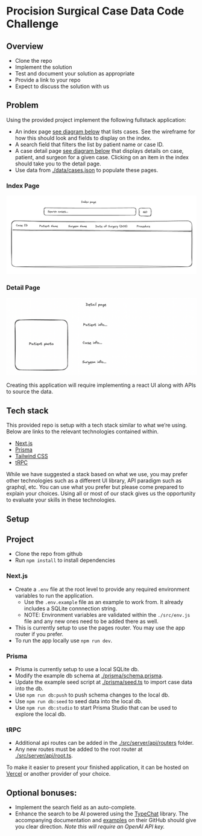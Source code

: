 # Procision Surgical Case Data Code Challenge

## Overview

- Clone the repo
- Implement the solution
- Test and document your solution as appropriate
- Provide a link to your repo
- Expect to discuss the solution with us

## Problem

Using the provided project implement the following fullstack application:

- An index page [see diagram below](#index-page) that lists cases. See the wireframe for how this should look and fields to display on the index.
- A search field that filters the list by patient name or case ID.
- A case detail page [see diagram below](#detail-page) that displays details on case, patient, and surgeon for a given case. Clicking on an item in the index should take you to the detail page.
- Use data from [./data/cases.json](./data/cases.json) to populate these pages.

### <a name="index-page"></a> Index Page

![Index Page](./data/list-page.png)

### <a name="detail-page"></a> Detail Page

![Detail Page](./data/detail-page.png)

Creating this application will require implementing a react UI along with APIs to source the data.

## Tech stack

This provided repo is setup with a tech stack similar to what we’re using. Below are links to the relevant technologies contained within.

- [Next.js](https://nextjs.org)
- [Prisma](https://prisma.io)
- [Tailwind CSS](https://tailwindcss.com)
- [tRPC](https://trpc.io)

While we have suggested a stack based on what we use, you may prefer other technologies such as a different UI library, API paradigm such as graphql, etc. You can use what you prefer but please come prepared to explain your choices. Using all or most of our stack gives us the opportunity to evaluate your skills in these technologies.

## Setup

## Project
- Clone the repo from github
- Run `npm install` to install dependencies

### Next.js

- Create a `.env` file at the root level to provide any required environment variables to run the application.
  - Use the `.env.example` file as an example to work from. It already includes a SQLite connnection string.
  - NOTE: Environment variables are validated within the `./src/env.js` file and any new ones need to be added there as well.
- This is currently setup to use the pages router. You may use the app router if you prefer.
- To run the app locally use `npm run dev`.

### Prisma

- Prisma is currently setup to use a local SQLite db.
- Modify the example db schema at [./prisma/schema.prisma](./prisma/schema.prisma).
- Update the example seed script at [./prisma/seed.ts](./prisma/seed.ts) to import case data into the db.
- Use `npm run db:push` to push schema changes to the local db.
- Use `npm run db:seed` to seed data into the local db.
- Use `npm run db:studio` to start Prisma Studio that can be used to explore the local db.

### tRPC

- Additional api routes can be added in the [./src/server/api/routers](./src/server/api/routers) folder.
- Any new routes must be added to the root router at [./src/server/api/root.ts](./src/server/api/root.ts).

To make it easier to present your finished application, it can be hosted on [Vercel](https://nextjs.org/learn-pages-router/basics/deploying-nextjs-app/deploy) or another provider of your choice.

## Optional bonuses:

- Implement the search field as an auto-complete.
- Enhance the search to be AI powered using the [TypeChat](https://microsoft.github.io/TypeChat/) library. The accompanying documentation and [examples](https://microsoft.github.io/TypeChat/docs/examples/) on their GitHub should give you clear direction. _Note this will require an OpenAI API key._
